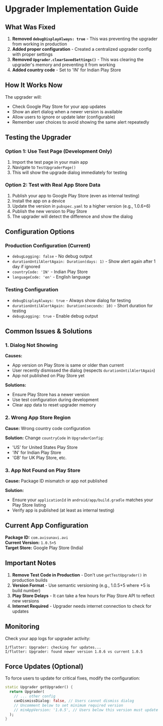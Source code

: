 # Upgrader Implementation Guide

## What Was Fixed

1. **Removed `debugDisplayAlways: true`** - This was preventing the upgrader from working in production
2. **Added proper configuration** - Created a centralized upgrader config with proper settings
3. **Removed `Upgrader.clearSavedSettings()`** - This was clearing the upgrader's memory and preventing it from working
4. **Added country code** - Set to 'IN' for Indian Play Store

## How It Works Now

The upgrader will:
- Check Google Play Store for your app updates
- Show an alert dialog when a newer version is available
- Allow users to ignore or update later (configurable)
- Remember user choices to avoid showing the same alert repeatedly

## Testing the Upgrader

### Option 1: Use Test Page (Development Only)
1. Import the test page in your main app
2. Navigate to `TestUpgraderPage()` 
3. This will show the upgrade dialog immediately for testing

### Option 2: Test with Real App Store Data
1. Publish your app to Google Play Store (even as internal testing)
2. Install the app on a device
3. Update the version in `pubspec.yaml` to a higher version (e.g., 1.0.6+6)
4. Publish the new version to Play Store
5. The upgrader will detect the difference and show the dialog

## Configuration Options

### Production Configuration (Current)
- `debugLogging: false` - No debug output
- `durationUntilAlertAgain: Duration(days: 1)` - Show alert again after 1 day if ignored
- `countryCode: 'IN'` - Indian Play Store
- `languageCode: 'en'` - English language

### Testing Configuration
- `debugDisplayAlways: true` - Always show dialog for testing
- `durationUntilAlertAgain: Duration(seconds: 10)` - Short duration for testing
- `debugLogging: true` - Enable debug output

## Common Issues & Solutions

### 1. Dialog Not Showing
**Causes:**
- App version on Play Store is same or older than current
- User recently dismissed the dialog (respects `durationUntilAlertAgain`)
- App not published on Play Store yet

**Solutions:**
- Ensure Play Store has a newer version
- Use test configuration during development
- Clear app data to reset upgrader memory

### 2. Wrong App Store Region
**Cause:** Wrong country code configuration

**Solution:** Change `countryCode` in `UpgraderConfig`:
- 'US' for United States Play Store
- 'IN' for Indian Play Store
- 'GB' for UK Play Store, etc.

### 3. App Not Found on Play Store
**Cause:** Package ID mismatch or app not published

**Solution:** 
- Ensure your `applicationId` in `android/app/build.gradle` matches your Play Store listing
- Verify app is published (at least as internal testing)

## Current App Configuration

**Package ID:** `com.avisunavi.avi`  
**Current Version:** `1.0.5+5`  
**Target Store:** Google Play Store (India)

## Important Notes

1. **Remove Test Code in Production** - Don't use `getTestUpgrader()` in production builds
2. **Version Format** - Use semantic versioning (e.g., 1.0.5+5 where +5 is build number)
3. **Play Store Delays** - It can take a few hours for Play Store API to reflect new versions
4. **Internet Required** - Upgrader needs internet connection to check for updates

## Monitoring

Check your app logs for upgrader activity:
```
I/flutter: Upgrader: checking for updates...
I/flutter: Upgrader: found newer version 1.0.6 vs current 1.0.5
```

## Force Updates (Optional)

To force users to update for critical fixes, modify the configuration:
```dart
static Upgrader getUpgrader() {
  return Upgrader(
    // ... other config
    canDismissDialog: false, // Users cannot dismiss dialog
    // Uncomment below to set minimum required version
    // minAppVersion: '1.0.5', // Users below this version must update
  );
}
```
